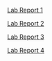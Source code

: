 [Lab Report 1](https://kmolina15.github.io/cse15l-lab-reports/lab-report-1-week-2.html)

[Lab Report 2](https://kmolina15.github.io/cse15l-lab-reports/lab-report-2-week-4.html)

[Lab Report 3](https://kmolina15.github.io/cse15l-lab-reports/lab-report-3-week-6.html)

[Lab Report 4](https://kmolina15.github.io/cse15l-lab-reports/lab-report-4-week-8.html)